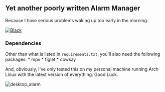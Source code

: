 ## Yet another poorly written Alarm Manager

Because I have serious problems waking up too early in the morning.

[![Black](https://img.shields.io/badge/code%20style-black-000000)](https://github.com/ambv/black)

### Dependencies

Other than what is listed in `requirements.txt`, you'll also need the following packages:
    * mpv
    * figlet
    * cowsay

And, obviously, I've only tested this on my personal machine running Arch Linux with the latest version of everything. Good Luck.

![desktop_alarm](https://user-images.githubusercontent.com/63078965/174213901-509c8e55-eff8-4b66-b2c7-1b7e35380e91.png)

